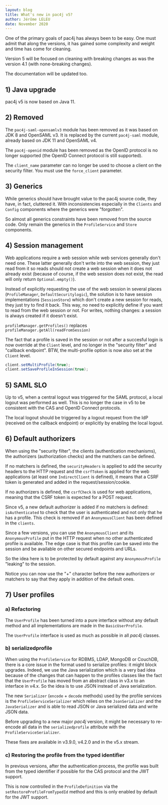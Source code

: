 ```yaml
---
layout: blog
title: What's new in pac4j v5?
author: Jérôme LELEU
date: November 2020
---
```


One of the primary goals of pac4j has always been to be easy. One must admit that along the versions, it has gained some complexity and weight and time has come for cleaning.

Version 5 will be focused on cleaning with breaking changes as was the version 4.1 (with none-breaking changes).

The documentation will be updated too.

## 1) Java upgrade

pac4j v5 is now based on Java 11.

## 2) Removed

The `pac4j-saml-opensamlv3` module has been removed as it was based on JDK 8 and OpenSAML v3. It is replaced by the current `pac4j-saml` module, already based on JDK 11 and OpenSAML v4.

The `pac4j-openid` module has been removed as the OpenID protocol is no longer supported (the OpenID Connect protocol is still supported).

The `client_name` parameter can no longer be used to choose a client on the security filter. You must use the `force_client` parameter.

## 3) Generics

While generics should have brought value to the pac4j source code, they have, in fact, cluttered it.
With inconsistencies especially in the `Clients` and `Config` components where the generics were "forgotten".

So almost all generics constraints have been removed from the source code. Only remain the generics in the `ProfileService` and `Store` components.

## 4) Session management

Web applications require a web session while web services generally don't need one.
These latter generally don't write into the web session, they just read from it so reads should not create a web session when it does not already exist (because of course, if the web session does not exist, the read will only return `Optional.empty()`).

Instead of explicitly requesting the use of the web session in several places (`ProfileManager`, `DefaultSecuritylogic`), the solution is to have session implementations (`SessionStore`) which don't create a new session for reads, they just try to find it back.
This way, no need to explicitly define if you want to read from the web session or not. For writes, nothing changes: a session is always created if it doesn't exist.

`profileManager.getProfiles()` replaces `profileManager.getAll(readFromSession)`

The fact that a profile is saved in the session or not after a succesful login is now override at the `Client` level, and no longer in the "security filter" and "callback endpoint".
BTW, the multi-profile option is now also set at the `Client` level.

```java
client.setMultiProfile(true);
client.setSaveProfileInSession(true);
```

## 5) SAML SLO

Up to v5, when a central logout was triggered for the SAML protocol, a local logout was performed as well. This is no longer the case in v5 to be consistent with the CAS and OpenID Connect protocols.

The local logout should be triggered by a logout request from the IdP (received on the callback endpoint) or explicitly by enabling the local logout.

## 6) Default authorizers

When using the "security filter", the clients (authentication mechanisms), the authorizers (authorization checks) and the matchers can be defined.

If no matchers is defined, the `securityHeaders` is applied to add the security headers to the HTTP request and the `csrfToken` is applied for the web applications (at least one `IndirectClient` is defined),
it means that a CSRF token is generated and added in the request/session/cookie.

If no authorizers is defined, the `csrfCheck` is used for web applications, meaning that the CSRF token is expected for a POST request.

Since v5, a new default authorizer is added if no matchers is defined: `isAuthenticated` to check that the user is authenticated and not only that he has a profile. This check is removed if an `AnonymousClient` has been defined in the `clients`.

Since a few versions, you can use the `AnonymousClient` and its `AnonymousProfile` put in the HTTP request when no other authenticated profile is available. The edge case is that this profile can be saved into the session and be available on other secured endpoints and URLs.

So the idea here is to be protected by default against any `AnonymousProfile` "leaking" to the session.

Notice you can now use the "+" character before the new authorizers or matchers to say that they apply in addition of the default ones.

## 7) User profiles

### a) Refactoring

The `UserProfile` has been turned into a pure interface without any default method and all implementations are made in the `BasicUserProfile`.

The `UserProfile` interface is used as much as possible in all *pac4j* classes.

### b) serializedprofile

When using the `ProfileService` for RDBMS, LDAP, MongoDB or CouchDB, there is a core issue in the format used to serialize profiles: it might block upgrades.
Indeed, we use the Java serialization which is a very bad idea because of the changes that can happen to the profiles classes like the fact that the `UserProfile` has moved from an abstract class in v3.x to an interface in v4.x.
So the idea is to use JSON instead of Java serialization.

The new `Serializer` (`encode` + `decode` methods) used by the profile services is the `ProfileServiceSerializer` which relies on the `JsonSerializer` and the `JavaSerializer` and is able to read JSON or Java serialized data and write JSON data.

Before upgrading to a new major *pac4j* version, it might be necessary to re-encode all data in the `serializedprofile` attribute with the `ProfileServiceSerializer`.

These fixes are available in v3.9.0, v4.2.0 and in the v5.x stream.

### c) Restoring the profile from the typed identifier

In previous versions, after the authentication process, the profile was built from the typed identifier if possible for the CAS protocol and the JWT support.

This is now controlled in the `ProfileDefinition` via the `setRestoreProfileFromTypedId` method and this is only enabled by default for the JWT support.
